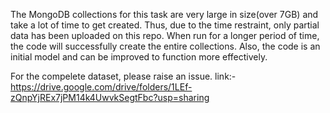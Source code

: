 The MongoDB collections for this task are very large in size(over 7GB) and take a lot of time to get created. Thus, due to the time restraint, only partial data has been uploaded on this repo. When run for a longer period of time, the code will successfully create the entire collections. Also, the code is an initial model and can be improved to function more effectively. 

For the compelete dataset, please raise an issue.
link:- https://drive.google.com/drive/folders/1LEf-zQnpYjREx7jPM14k4UwvkSegtFbc?usp=sharing

